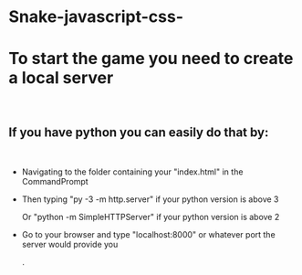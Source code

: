 # Snake-javascript-css-
<h1>To start the game you need to create a local server</h1><br>
<h2>If you have python you can easily do that by:</h2><br>
<ul>
  <li><p>Navigating to the folder containing your "index.html" in the CommandPrompt</p></li>
  <li><p>Then typing "py -3 -m http.server" if your python version is above 3</p></li>
  <p>     Or "python -m SimpleHTTPServer" if  your python version is above 2</p>
  <li><p>Go to your browser and type "localhost:8000" or whatever port the server would provide you</p>.</li>
</ul>
